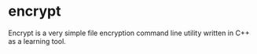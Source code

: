 # encrypt

Encrypt is a very simple file encryption command line utility written in C++ as a learning tool.

